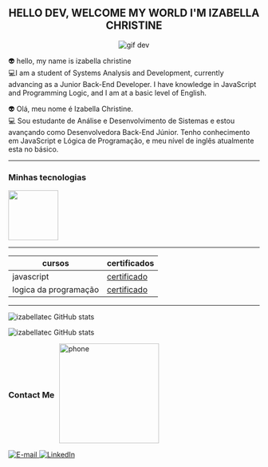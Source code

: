 

 <CENTER><H2> HELLO DEV, WELCOME MY WORLD I'M IZABELLA CHRISTINE</H2></CENTER>

 <p align="center">
  <img src="https://user-images.githubusercontent.com/60843507/111036837-4af44900-8447-11eb-9cbd-776fd4737549.gif" alt="gif dev">
</p>




 👽 hello, my name is izabella christine<br>
 💻I am a student of Systems Analysis and Development, currently advancing as a Junior Back-End Developer. I have knowledge in JavaScript and Programming Logic, and I am at a basic level of English.

 👽  Olá, meu nome é Izabella Christine.<br>
 💻 Sou estudante de Análise e Desenvolvimento de Sistemas e estou avançando como Desenvolvedora Back-End Júnior. Tenho conhecimento em JavaScript e Lógica de Programação, e meu nível de inglês atualmente esta no básico.





----------
### Minhas tecnologias 

<img src="https://cdn.jsdelivr.net/gh/devicons/devicon@latest/icons/javascript/javascript-original.svg" width="100px">






-----




|cursos | certificados|
|------- |-------------|
|javascript| [certificado](https://hermes.dio.me/certificates/CBS1RTPH.pdf)
|logica da programação|[certificado](https://hermes.dio.me/certificates/4CCC2334.pdf)

----

![izabellatec GitHub stats](https://github-readme-stats.vercel.app/api?username=izabellatec&show_icons=true&theme=dark) 


 ![izabellatec GitHub stats](https://github-readme-stats.vercel.app/api/top-langs/?username=izabellatec&layout=compact&langs_count=7&theme=dracula)



<div class="contact-section">
  <h3>Contact Me</h3>
  <img src="https://github.com/user-attachments/assets/98566f98-29b6-488c-ae8c-f1f01d6dbbc6" alt="phone" width="200px">
</div>

<style>
  .contact-section {
    display: flex;
    align-items: center; /* Alinha a imagem e o texto verticalmente */
  }
  
  .contact-section h3 {
    margin-right: 10px; /* Espaço entre o texto e a imagem */
  }
</style>
<div align="left">
<p>
<a href="mailto:izabella_hto18@hotmail.com">
<img src="https://img.shields.io/badge/-email-020114?style=for-the-badge&amp;logo=microsoft-outlook&amp;logoColor=6ED2B6&amp;color:FFF" alt="E-mail">
</a>
<a href="https://www.linkedin.com/in/izabellachristine/"><img src="https://img.shields.io/badge/-LinkedIn-020114?style=for-the-badge&amp;logo=linkedin&amp;logoColor=6ED2B6&amp;color:FFF" alt="LinkedIn"></a>
</div>





 

